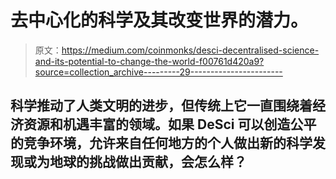 # 去中心化的科学及其改变世界的潜力。

> 原文：<https://medium.com/coinmonks/desci-decentralised-science-and-its-potential-to-change-the-world-f00761d420a9?source=collection_archive---------29----------------------->

## 科学推动了人类文明的进步，但传统上它一直围绕着经济资源和机遇丰富的领域。如果 DeSci 可以创造公平的竞争环境，允许来自任何地方的个人做出新的科学发现或为地球的挑战做出贡献，会怎么样？